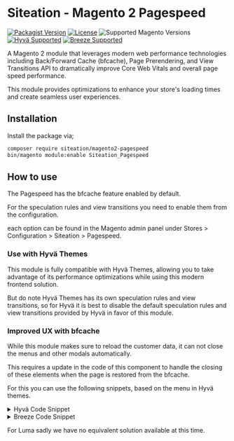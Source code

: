 # Siteation - Magento 2 Pagespeed

[![Packagist Version](https://img.shields.io/packagist/v/siteation/magento2-pagespeed?style=for-the-badge)](https://packagist.org/packages/siteation/magento2-pagespeed)
[![License](https://img.shields.io/github/license/Siteation/magento2-pagespeed?color=%23234&style=for-the-badge)](/LICENSE)
![Supported Magento Versions](https://img.shields.io/badge/magento-%202.4-brightgreen.svg?logo=magento&longCache=true&style=for-the-badge)
[![Hyvä Supported](https://img.shields.io/badge/Hyva-Supported-3df0af.svg?longCache=true&style=for-the-badge)](https://hyva.io/)
[![Breeze Supported](https://img.shields.io/badge/Breeze-Supported-b10005.svg?longCache=true&style=for-the-badge)](https://hyva.io/)


A Magento 2 module that leverages modern web performance technologies including Back/Forward Cache (bfcache), Page Prerendering, and View Transitions API to dramatically improve Core Web Vitals and overall page speed performance.

This module provides optimizations to enhance your store's loading times and create seamless user experiences.

## Installation

Install the package via;

```sh
composer require siteation/magento2-pagespeed
bin/magento module:enable Siteation_Pagespeed
```

## How to use

The Pagespeed has the bfcache feature enabled by default.

For the speculation rules and view transitions you need to enable them from the configuration.

each option can be found in the Magento admin panel under Stores > Configuration > Siteation > Pagespeed.

### Use with Hyvä Themes

This module is fully compatible with Hyvä Themes, allowing you to take advantage of its performance optimizations while using this modern frontend solution.

But do note Hyvä Themes has its own speculation rules and view transitions,
so for Hyvä it is best to disable the default speculation rules and view transitions provided by Hyvä in favor of this module.

### Improved UX with bfcache

While this module makes sure to reload the customer data, it can not close the menus and other modals automatically.

This requires a update in the code of this component to handle the closing of these elements when the page is restored from the bfcache.

For this you can use the following snippets, based on the menu in Hyvä themes.

<details><summary>Hyvä Code Snippet</summary>

In your copy of `vendor/hyva-themes/magento2-default-theme/Magento_Theme/templates/html/header/menu/mobile.phtml` edit the follwing:

```diff
<nav
    x-data="initMenuMobile<?= $escaper->escapeHtml($uniqueId) ?>()"
    @keydown.window.escape="closeMenu()"
    class="z-20 order-2 sm:order-1 lg:order-2 navigation lg:hidden w-12 h-12"
    aria-label="<?= $escaper->escapeHtmlAttr(__('Site navigation')) ?>"
    role="navigation"
+++ x-bind="eventListeners"
>
```

```diff
const initMenuMobile<?= $escaper->escapeHtml($uniqueId) ?> = () => {
    return {
        mobilePanelActiveId: null,
        open: false,
        init() {
            this.setActiveMenu(this.$root);
        },
+++     eventListeners: {
+++		    ['@pageshow.window'](event) {
+++             if (event.persisted) {
+++                 this.open = false
+++             };
+++         }
+++     },
```

</details>

<details><summary>Breeze Code Snippet</summary>

In your copy of `vendor/swissup/module-breeze/view/frontend/web/js/components/menu.js` edit the follwing:

```diff
    this._on(document, 'keydown', e => {
        if (e.key === 'Escape' && $('html').hasClass('nav-open')) {
            this.close();
        }
    });

+++ this._on(window, "pageshow", e => {
+++     if (e.persisted) {
+++         this.close();
+++     }
+++ });
},
```

</details>

For Luma sadly we have no equivalent solution available at this time.